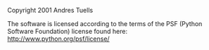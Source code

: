 Copyright 2001 Andres Tuells

The software is licensed according to the terms of the PSF (Python Software Foundation) license found here: http://www.python.org/psf/license/